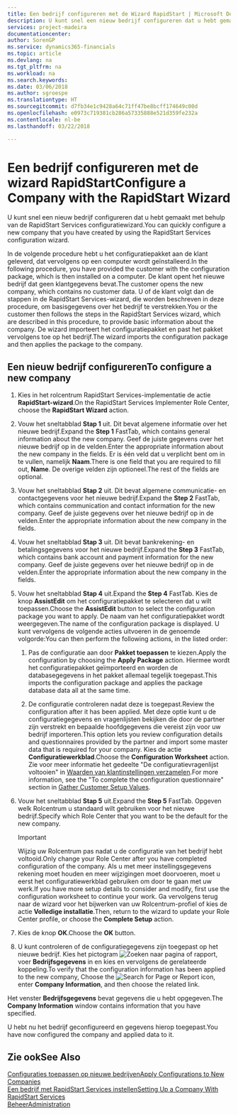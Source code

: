 ```yaml
---
title: Een bedrijf configureren met de Wizard RapidStart | Microsoft Docs
description: U kunt snel een nieuw bedrijf configureren dat u hebt gemaakt met behulp van de RapidStart Services configuratiewizard.
services: project-madeira
documentationcenter: 
author: SorenGP
ms.service: dynamics365-financials
ms.topic: article
ms.devlang: na
ms.tgt_pltfrm: na
ms.workload: na
ms.search.keywords: 
ms.date: 03/06/2018
ms.author: sgroespe
ms.translationtype: HT
ms.sourcegitcommit: d7fb34e1c9428a64c71ff47be8bcff174649c00d
ms.openlocfilehash: e0973c719381cb286a57335888e521d359fe232a
ms.contentlocale: nl-be
ms.lasthandoff: 03/22/2018

---
```

# <a name="configure-a-company-with-the-rapidstart-wizard"></a><span data-ttu-id="bda17-103">Een bedrijf configureren met de wizard RapidStart</span><span class="sxs-lookup"><span data-stu-id="bda17-103">Configure a Company with the RapidStart Wizard</span></span>
<span data-ttu-id="bda17-104">U kunt snel een nieuw bedrijf configureren dat u hebt gemaakt met behulp van de RapidStart Services configuratiewizard.</span><span class="sxs-lookup"><span data-stu-id="bda17-104">You can quickly configure a new company that you have created by using the RapidStart Services configuration wizard.</span></span>

<span data-ttu-id="bda17-105">In de volgende procedure hebt u het configuratiepakket aan de klant geleverd, dat vervolgens op een computer wordt geïnstalleerd.</span><span class="sxs-lookup"><span data-stu-id="bda17-105">In the following procedure, you have provided the customer with the configuration package, which is then installed on a computer.</span></span> <span data-ttu-id="bda17-106">De klant opent het nieuwe bedrijf dat geen klantgegevens bevat.</span><span class="sxs-lookup"><span data-stu-id="bda17-106">The customer opens the new company, which contains no customer data.</span></span> <span data-ttu-id="bda17-107">U of de klant volgt dan de stappen in de RapidStart Services-wizard, die worden beschreven in deze procedure, om basisgegevens over het bedrijf te verstrekken.</span><span class="sxs-lookup"><span data-stu-id="bda17-107">You or the customer then follows the steps in the RapidStart Services wizard, which are described in this procedure, to provide basic information about the company.</span></span> <span data-ttu-id="bda17-108">De wizard importeert het configuratiepakket en past het pakket vervolgens toe op het bedrijf.</span><span class="sxs-lookup"><span data-stu-id="bda17-108">The wizard imports the configuration package and then applies the package to the company.</span></span>  

## <a name="to-configure-a-new-company"></a><span data-ttu-id="bda17-109">Een nieuw bedrijf configureren</span><span class="sxs-lookup"><span data-stu-id="bda17-109">To configure a new company</span></span>  
1. <span data-ttu-id="bda17-110">Kies in het rolcentrum RapidStart Services-implementatie de actie **RapidStart-wizard**.</span><span class="sxs-lookup"><span data-stu-id="bda17-110">On the RapidStart Services Implementer Role Center, choose the **RapidStart Wizard** action.</span></span>  
2. <span data-ttu-id="bda17-111">Vouw het sneltabblad **Stap 1** uit. Dit bevat algemene informatie over het nieuwe bedrijf.</span><span class="sxs-lookup"><span data-stu-id="bda17-111">Expand the **Step 1** FastTab, which contains general information about the new company.</span></span> <span data-ttu-id="bda17-112">Geef de juiste gegevens over het nieuwe bedrijf op in de velden.</span><span class="sxs-lookup"><span data-stu-id="bda17-112">Enter the appropriate information about the new company in the fields.</span></span> <span data-ttu-id="bda17-113">Er is één veld dat u verplicht bent om in te vullen, namelijk **Naam**.</span><span class="sxs-lookup"><span data-stu-id="bda17-113">There is one field that you are required to fill out, **Name**.</span></span> <span data-ttu-id="bda17-114">De overige velden zijn optioneel.</span><span class="sxs-lookup"><span data-stu-id="bda17-114">The rest of the fields are optional.</span></span>  
3. <span data-ttu-id="bda17-115">Vouw het sneltabblad **Stap 2** uit. Dit bevat algemene communicatie- en contactgegevens voor het nieuwe bedrijf.</span><span class="sxs-lookup"><span data-stu-id="bda17-115">Expand the **Step 2** FastTab, which contains communication and contact information for the new company.</span></span> <span data-ttu-id="bda17-116">Geef de juiste gegevens over het nieuwe bedrijf op in de velden.</span><span class="sxs-lookup"><span data-stu-id="bda17-116">Enter the appropriate information about the new company in the fields.</span></span>
4. <span data-ttu-id="bda17-117">Vouw het sneltabblad **Stap 3** uit. Dit bevat bankrekening- en betalingsgegevens voor het nieuwe bedrijf.</span><span class="sxs-lookup"><span data-stu-id="bda17-117">Expand the **Step 3** FastTab, which contains bank account and payment information for the new company.</span></span> <span data-ttu-id="bda17-118">Geef de juiste gegevens over het nieuwe bedrijf op in de velden.</span><span class="sxs-lookup"><span data-stu-id="bda17-118">Enter the appropriate information about the new company in the fields.</span></span>  
5. <span data-ttu-id="bda17-119">Vouw het sneltabblad **Stap 4** uit.</span><span class="sxs-lookup"><span data-stu-id="bda17-119">Expand the **Step 4** FastTab.</span></span> <span data-ttu-id="bda17-120">Kies de knop **AssistEdit** om het configuratiepakket te selecteren dat u wilt toepassen.</span><span class="sxs-lookup"><span data-stu-id="bda17-120">Choose the **AssistEdit** button to select the configuration package you want to apply.</span></span> <span data-ttu-id="bda17-121">De naam van het configuratiepakket wordt weergegeven.</span><span class="sxs-lookup"><span data-stu-id="bda17-121">The name of the configuration package is displayed.</span></span> <span data-ttu-id="bda17-122">U kunt vervolgens de volgende acties uitvoeren in de genoemde volgorde:</span><span class="sxs-lookup"><span data-stu-id="bda17-122">You can then perform the following actions, in the listed order:</span></span>  

    1. <span data-ttu-id="bda17-123">Pas de configuratie aan door **Pakket toepassen** te kiezen.</span><span class="sxs-lookup"><span data-stu-id="bda17-123">Apply the configuration by choosing the **Apply Package** action.</span></span> <span data-ttu-id="bda17-124">Hiermee wordt het configuratiepakket geïmporteerd en worden de databasegegevens in het pakket allemaal tegelijk toegepast.</span><span class="sxs-lookup"><span data-stu-id="bda17-124">This imports the configuration package and applies the package database data all at the same time.</span></span>  

    2. <span data-ttu-id="bda17-125">De configuratie controleren nadat deze is toegepast.</span><span class="sxs-lookup"><span data-stu-id="bda17-125">Review the configuration after it has been applied.</span></span> <span data-ttu-id="bda17-126">Met deze optie kunt u de configuratiegegevens en vragenlijsten bekijken die door de partner zijn verstrekt en bepaalde hoofdgegevens die vereist zijn voor uw bedrijf importeren.</span><span class="sxs-lookup"><span data-stu-id="bda17-126">This option lets you review configuration details and questionnaires provided by the partner and import some master data that is required for your company.</span></span> <span data-ttu-id="bda17-127">Kies de actie **Configuratiewerkblad**.</span><span class="sxs-lookup"><span data-stu-id="bda17-127">Choose the **Configuration Worksheet** action.</span></span> <span data-ttu-id="bda17-128">Zie voor meer informatie het gedeelte "De configuratievragenlijst voltooien" in [Waarden van klantinstellingen verzamelen](admin-gather-customer-setup-values.md).</span><span class="sxs-lookup"><span data-stu-id="bda17-128">For more information, see the "To complete the configuration questionnaire" section in [Gather Customer Setup Values](admin-gather-customer-setup-values.md).</span></span>  

6. <span data-ttu-id="bda17-129">Vouw het sneltabblad **Stap 5** uit.</span><span class="sxs-lookup"><span data-stu-id="bda17-129">Expand the **Step 5** FastTab.</span></span> <span data-ttu-id="bda17-130">Opgeven welk Rolcentrum u standaard wilt gebruiken voor het nieuwe bedrijf.</span><span class="sxs-lookup"><span data-stu-id="bda17-130">Specify which Role Center that you want to be the default for the new company.</span></span>  

    > [!IMPORTANT]  
    >  <span data-ttu-id="bda17-131">Wijzig uw Rolcentrum pas nadat u de configuratie van het bedrijf hebt voltooid.</span><span class="sxs-lookup"><span data-stu-id="bda17-131">Only change your Role Center after you have completed configuration of the company.</span></span> <span data-ttu-id="bda17-132">Als u met meer instellingsgegevens rekening moet houden en meer wijzigingen moet doorvoeren, moet u eerst het configuratiewerkblad gebruiken om door te gaan met uw werk.</span><span class="sxs-lookup"><span data-stu-id="bda17-132">If you have more setup details to consider and modify, first use the configuration worksheet to continue your work.</span></span> <span data-ttu-id="bda17-133">Ga vervolgens terug naar de wizard voor het bijwerken van uw Rolcentrum-profiel of kies de actie **Volledige installatie**.</span><span class="sxs-lookup"><span data-stu-id="bda17-133">Then, return to the wizard to update your Role Center profile, or choose the **Complete Setup** action.</span></span>

7. <span data-ttu-id="bda17-134">Kies de knop **OK**.</span><span class="sxs-lookup"><span data-stu-id="bda17-134">Choose the **OK** button.</span></span>  
8. <span data-ttu-id="bda17-135">U kunt controleren of de configuratiegegevens zijn toegepast op het nieuwe bedrijf. Kies het pictogram ![Zoeken naar pagina of rapport](media/ui-search/search_small.png "pictogram Zoeken naar pagina of rapport"), voer **Bedrijfsgegevens** in en kies en vervolgens de gerelateerde koppeling.</span><span class="sxs-lookup"><span data-stu-id="bda17-135">To verify that the configuration information has been applied to the new company, Choose the ![Search for Page or Report](media/ui-search/search_small.png "Search for Page or Report icon") icon, enter **Company Information**, and then choose the related link.</span></span>

<span data-ttu-id="bda17-136">Het venster **Bedrijfsgegevens** bevat gegevens die u hebt opgegeven.</span><span class="sxs-lookup"><span data-stu-id="bda17-136">The **Company Information** window contains information that you have specified.</span></span>   

<span data-ttu-id="bda17-137">U hebt nu het bedrijf geconfigureerd en gegevens hierop toegepast.</span><span class="sxs-lookup"><span data-stu-id="bda17-137">You have now configured the company and applied data to it.</span></span>  

## <a name="see-also"></a><span data-ttu-id="bda17-138">Zie ook</span><span class="sxs-lookup"><span data-stu-id="bda17-138">See Also</span></span>  
[<span data-ttu-id="bda17-139">Configuraties toepassen op nieuwe bedrijven</span><span class="sxs-lookup"><span data-stu-id="bda17-139">Apply Configurations to New Companies</span></span>](admin-apply-configuration-to-new-companies.md)  
[<span data-ttu-id="bda17-140">Een bedrijf met RapidStart Services instellen</span><span class="sxs-lookup"><span data-stu-id="bda17-140">Setting Up a Company With RapidStart Services</span></span>](admin-set-up-a-company-with-rapidstart.md)  
[<span data-ttu-id="bda17-141">Beheer</span><span class="sxs-lookup"><span data-stu-id="bda17-141">Administration</span></span>](admin-setup-and-administration.md)

